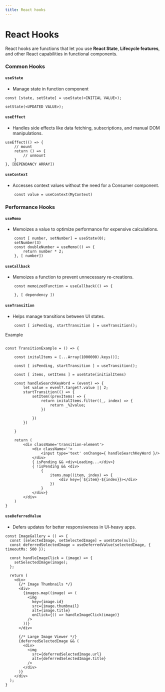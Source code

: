 ```yaml
---
title: React hooks 
---
```



# React Hooks 

React hooks are functions that let you use **React State**, **Lifecycle features**, and other React capabilities in functional components. 


### Common Hooks 

#### `useState`

- Manage state in function component 

```react
const [state, setState] = useState(<INITIAL VALUE>);

setState(<UPDATED VALUE>);

```

#### `useEffect` 

- Handles side effects like data fetching, subscriptions, and manual DOM manipulations.

```react
useEffect(() => {
    // mount 
    return () => {
        // unmount
    }
}, [DEPENDANCY ARRAY])

```

#### `useContext`

- Accesses context values without the need for a Consumer component.

```react
    const value = useContext(MyContext)
```


### Performance Hooks 


#### `useMemo`

- Memoizes a value to optimize performance for expensive calculations.

```react
    const [ number, setNumber] = useState(0);
    setNumber(3)
    const doubleNumber = useMemo(() => {
        return number * 2;
    }, [ number])
```

#### `useCallback`

- Memoizes a function to prevent unnecessary re-creations.

```react
    const memoizedFunction = useCallback(() => {
    
    }, [ dependency ])
```

#### `useTransition`

- Helps manage transitions between UI states.

```react
    const [ isPending, startTransition ] = useTransition();
```

Example 

```react

const TransitionExample = () => {

    const initalItems = [...Array(1000000).keys()];

    const [ isPending, startTransition ] = useTransition();
    
    const [ items, setItems ] = useState(initialItems)

    const handleSearchKeyWord = (event) => {
        let value = event?.target?.value || 2;
        startTransition(() => {
            setItem((prevItems) => {
                return initalItems.filter((_, index) => {
                    return _%2value;
                })
            
            })
        })
        
    }

    return (
        <div className='transition-element'>
            <div className=''>
                <input type='text' onChange={ handleSearchKeyWord }/>
            </div>
            { isPending && <div>Loading...</div>}
            { !isPending && <div>
                {
                    items.map((item, index) => {
                        <div key={`${item}-${index}}></div>
                    })                                        
                }
            </div>}
        </div>
    )
}

```

#### `useDeferredValue`

- Defers updates for better responsiveness in UI-heavy apps.

```react 
const ImageGallery = () => {
  const [selectedImage, setSelectedImage] = useState(null);
  const deferredSelectedImage = useDeferredValue(selectedImage, { timeoutMs: 500 }); 

  const handleImageClick = (image) => {
    setSelectedImage(image);
  };

  return (
    <div>
      {/* Image Thumbnails */}
      <div>
        {images.map((image) => (
          <img 
            key={image.id} 
            src={image.thumbnail} 
            alt={image.title} 
            onClick={() => handleImageClick(image)} 
          />
        ))}
      </div>

      {/* Large Image Viewer */}
      {deferredSelectedImage && (
        <div>
          <img 
            src={deferredSelectedImage.url} 
            alt={deferredSelectedImage.title} 
          />
        </div>
      )}
    </div>
  );
}

```